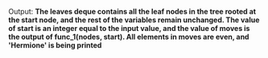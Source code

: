 Output: **The leaves deque contains all the leaf nodes in the tree rooted at the start node, and the rest of the variables remain unchanged. The value of start is an integer equal to the input value, and the value of moves is the output of func_1(nodes, start). All elements in moves are even, and 'Hermione' is being printed**